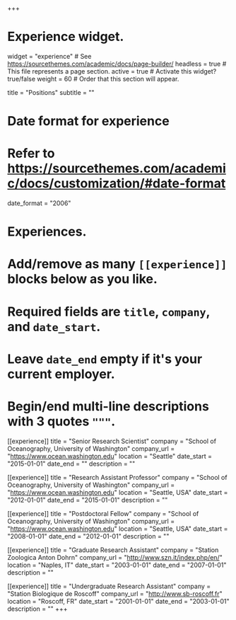 +++
# Experience widget.
widget = "experience"  # See https://sourcethemes.com/academic/docs/page-builder/
headless = true  # This file represents a page section.
active = true  # Activate this widget? true/false
weight = 60  # Order that this section will appear.

title = "Positions"
subtitle = ""

# Date format for experience
#   Refer to https://sourcethemes.com/academic/docs/customization/#date-format
date_format = "2006"

# Experiences.
#   Add/remove as many `[[experience]]` blocks below as you like.
#   Required fields are `title`, `company`, and `date_start`.
#   Leave `date_end` empty if it's your current employer.
#   Begin/end multi-line descriptions with 3 quotes `"""`.
[[experience]]
  title = "Senior Research Scientist"
  company = "School of Oceanography, University of Washington"
  company_url = "https://www.ocean.washington.edu"
  location = "Seattle"
  date_start = "2015-01-01"
  date_end = ""
  description = ""

[[experience]]
  title = "Research Assistant Professor"
   company = "School of Oceanography, University of Washington"
   company_url = "https://www.ocean.washington.edu"
   location = "Seattle, USA"
   date_start = "2012-01-01"
   date_end = "2015-01-01"
  description = ""
  
  [[experience]]
  title = "Postdoctoral Fellow"
   company = "School of Oceanography, University of Washington"
   company_url = "https://www.ocean.washington.edu"
   location = "Seattle, USA"
   date_start = "2008-01-01"
   date_end = "2012-01-01"
  description = ""
  
  [[experience]]
  title = "Graduate Research Assistant"
   company = "Station Zoologica Anton Dohrn"
   company_url = "http://www.szn.it/index.php/en/"
   location = "Naples, IT"
   date_start = "2003-01-01"
   date_end = "2007-01-01"
  description = ""
  
  [[experience]]
  title = "Undergraduate Research Assistant"
   company = "Station Biologique de Roscoff"
   company_url = "http://www.sb-roscoff.fr"
   location = "Roscoff, FR"
   date_start = "2001-01-01"
   date_end = "2003-01-01"
  description = ""
+++
